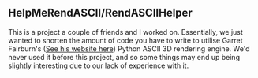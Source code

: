## **HelpMeRendASCII/RendASCIIHelper**
This is a project a couple of friends and I worked on. Essentially, we just wanted to shorten the amount of code you have to write to utilise Garret Fairburn's ([See his website here](https://fairburn.dev/home/)) Python ASCII 3D rendering engine. We'd never used it before this project, and so some things may end up being slightly interesting due to our lack of experience with it.